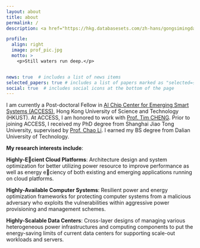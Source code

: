 ```yaml
---
layout: about
title: about
permalink: /
description: <a href="https://hkg.databasesets.com/zh-hans/gongsimingdan/number/2927539">ACCESS</a>.<a href="https://hkust.edu.hk/">HKUST. Hong Kong Science Park. Tai Po. Hong Kong.

profile:
  align: right
  image: prof_pic.jpg
  motto: >
    <p>Still waters run deep.</p>


news: true  # includes a list of news items
selected_papers: true # includes a list of papers marked as "selected={true}"
social: true  # includes social icons at the bottom of the page
---
```

I am currently a Post-doctoral Fellow in <a href="https://hkg.databasesets.com/zh-hans/gongsimingdan/number/2927539">AI Chip Center for Emerging Smart Systems (ACCESS)</a>, Hong Kong University of Science and Technology (HKUST). At ACCESS, I am honored to work with <a href="https://seng.hkust.edu.hk/about/people/faculty/tim-kwang-ting-cheng">Prof. Tim CHENG</a>. Prior to joining ACCESS, I received my PhD degree from Shanghai Jiao Tong University, supervised by  <a href="https://www.cs.sjtu.edu.cn/~lichao/index.html">Prof. Chao Li</a>. I earned my BS degree from Dalian University of Technology.

**My research interests include**:

**Highly-Ecient Cloud Platforms**: Architecture design and system optimization for better utilizing power resource to improve performance as well as energy eciency of both existing and emerging applications running on cloud platforms.

**Highly-Available Computer Systems**: Resilient power and energy optimization frameworks for protecting computer systems from a malicious adversary who exploits the vulnerabilities within aggressive power provisioning and management schemes.

**Highly-Scalable Data Centers**: Cross-layer designs of managing various heterogeneous power infrastructures and computing components to put the energy-saving limits of current data centers for supporting scale-out workloads and servers.

